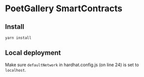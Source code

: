 # PoetGallery SmartContracts

## Install

`yarn install`

## Local deployment

Make sure `defaultNetwork` in hardhat.config.js (on line 24) is set to `localhost`.


